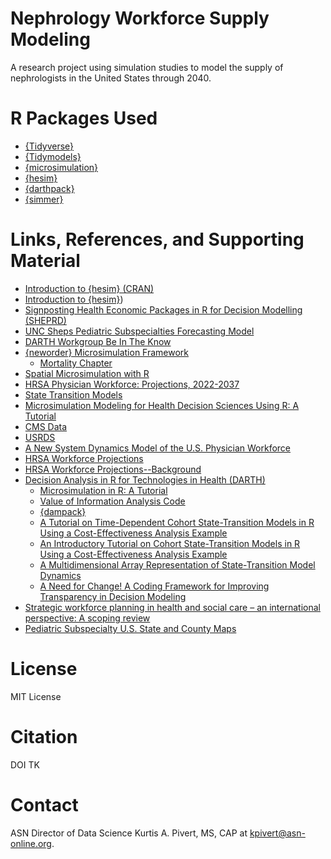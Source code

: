 # Nephrology Workforce Supply Modeling

A research project using simulation studies to model the supply of nephrologists in the United States through 2040.  

# R Packages Used
- [{Tidyverse}](https://www.tidyverse.org/)
- [{Tidymodels}](https://www.tidymodels.org/)
- [{microsimulation}](https://github.com/mclements/microsimulation)
- [{hesim}](https://hesim-dev.github.io/hesim/)
- [{darthpack}](https://darth-git.github.io/darthpack/index.html)
- [{simmer}](https://r-simmer.org/)

# Links, References, and Supporting Material
- [Introduction to {hesim} (CRAN)](https://cran.r-project.org/web/packages/hesim/vignettes/intro.html)
- [Introduction to {hesim}](https://hesim-dev.github.io/hesim/articles/intro.html))
- [Signposting Health Economic Packages in R for Decision Modelling (SHEPRD)](https://hermes-sheprd.netlify.app/)
- [UNC Sheps Pediatric Subspecialties Forecasting Model](https://www.pedsubspecforecast.unc.edu/methods)
- [DARTH Workgroup Be In The Know](http://darthworkgroup.com/helpful-resources/)
- [{neworder} Microsimulation Framework](https://neworder.readthedocs.io/en/stable/)
  - [Mortality Chapter](https://neworder.readthedocs.io/en/stable/examples/mortality/#)
- [Spatial Microsimulation with R](https://spatial-microsim-book.robinlovelace.net/)
- [HRSA Physician Workforce: Projections, 2022-2037](https://bhw.hrsa.gov/sites/default/files/bureau-health-workforce/data-research/physicians-projections-factsheet.pdf)
- [State Transition Models](https://hermes-sheprd.netlify.app/docs/state-transition-models/)
- [Microsimulation Modeling for Health Decision Sciences Using R: A Tutorial](https://journals.sagepub.com/doi/10.1177/0272989X18754513)
- [CMS Data](https://data.cms.gov/)
- [USRDS](https://usrds-adr.niddk.nih.gov/2024)
- [A New System Dynamics Model of the U.S. Physician Workforce](https://www.rand.org/pubs/corporate_pubs/CPA2616-1.html)
- [HRSA Workforce Projections](https://data.hrsa.gov/topics/health-workforce/workforce-projections)
- [HRSA Workforce Projections--Background](https://bhw.hrsa.gov/data-research/projecting-health-workforce-supply-demand)
- [Decision Analysis in R for Technologies in Health (DARTH) ](https://github.com/DARTH-git)
  - [Microsimulation in R: A Tutorial](https://github.com/DARTH-git/Microsimulation-tutorial)
  - [Value of Information Analysis Code](https://github.com/feralaes/VOI-Gaussian-Approximation)
  - [{dampack}](https://github.com/DARTH-git/dampack)
  - [A Tutorial on Time-Dependent Cohort State-Transition Models in R Using a Cost-Effectiveness Analysis Example](https://journals.sagepub.com/doi/full/10.1177/0272989X221121747)
  - [An Introductory Tutorial on Cohort State-Transition Models in R Using a Cost-Effectiveness Analysis Example](https://journals.sagepub.com/doi/full/10.1177/0272989X221103163)
  - [A Multidimensional Array Representation of State-Transition Model Dynamics](https://journals.sagepub.com/doi/10.1177/0272989X19893973)
  - [A Need for Change! A Coding Framework for Improving Transparency in Decision Modeling](https://pmc.ncbi.nlm.nih.gov/articles/PMC6871515/pdf/nihms-1540509.pdf)
- [Strategic workforce planning in health and social care – an international perspective: A scoping review](https://www.sciencedirect.com/science/article/pii/S0168851023001124#fig0002)
- [Pediatric Subspecialty U.S. State and County Maps](https://www.abp.org/dashboards/pediatric-subspecialty-us-state-and-county-maps)
 

# License 

MIT License

# Citation 

DOI TK

# Contact 

ASN Director of Data Science Kurtis A. Pivert, MS, CAP at [kpivert@asn-online.org](mailto:kpivert@asn-online.org). 
